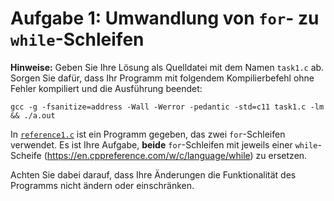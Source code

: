 # Aufgabe 1: Umwandlung von `for`- zu `while`-Schleifen

**Hinweise:** Geben Sie Ihre Lösung als Quelldatei mit dem Namen `task1.c` ab.
Sorgen Sie dafür, dass Ihr Programm mit folgendem Kompilierbefehl ohne Fehler kompiliert und die Ausführung beendet: 

`gcc -g -fsanitize=address -Wall -Werror -pedantic -std=c11 task1.c -lm && ./a.out`

In [`reference1.c`](reference1.c) ist ein Programm gegeben, das zwei `for`-Schleifen verwendet.
Es ist Ihre Aufgabe, **beide** `for`-Schleifen mit jeweils einer `while`-Scheife (https://en.cppreference.com/w/c/language/while) zu ersetzen.

Achten Sie dabei darauf, dass Ihre Änderungen die Funktionalität des Programms nicht ändern oder einschränken. 


